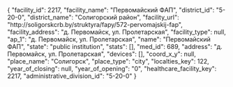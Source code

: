 {
    "facility_id": 2217,
    "facility_name": "Первомайский ФАП",
    "district_id": "5-20-0",
    "district_name": "Солигорский район",
    "facility_url": "http:\/\/soligorskcrb.by\/struktyra\/fapy\/572-pervomajskij-fap",
    "facility_address": "д. Первомайск, ул. Пролетарская",
    "facility_type": null,
    "ap_1": "д. Первомайск, ул. Пролетарская",
    "name": "Первомайский ФАП",
    "state": "public institution",
    "stats": [],
    "med_id": 689,
    "address": "д. Первомайск, ул. Пролетарская",
    "devices": [],
    "coord_x_y": null,
    "place_name": "Солигорск",
    "place_type": "city",
    "localties_key": 122,
    "year_of_closing": null,
    "year_of_opening": "0",
    "healthcare_facility_key": 2217,
    "administrative_division_id": "5-20-0"
}